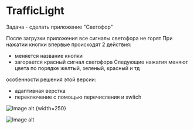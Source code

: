 #  TrafficLight


Задача - сделать приложение "Светофор"

После загрузки приложения все сигналы светофора не горят
При нажатии кнопки впервые происходят 2 действия:
- меняется название кнопки
- загорается красный сигнал светофора
Следующие нажатия меняют цвета по порядке желтый, зеленый, красный и тд

особенности решения этой версии:
- адаптивная верстка
- переключение с помощью перечисления и switch

![Image alt](https://github.com/TrafficLightV2/blob/main/Simulator%20Screen%20Shot%20-%20iPhone%2014%20Pro%20-%202023-08-09%20at%2016.31.25.png) {width=250}

![Image alt](<img src="https://github.com/TrafficLightV2/blob/main/Simulator%20Screen%20Shot%20-%20iPhone%2014%20Pro%20-%202023-08-09%20at%2016.31.25.png" width="200" />)

